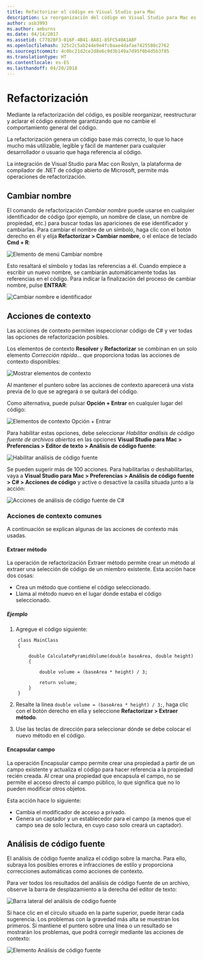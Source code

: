 ```yaml
---
title: Refactorizar el código en Visual Studio para Mac
description: La reorganización del código en Visual Studio para Mac es muy sencilla mediante el análisis de código fuente.
author: asb3993
ms.author: amburns
ms.date: 04/14/2017
ms.assetid: C7782BF3-016F-4B41-8A81-85FC540A1A8F
ms.openlocfilehash: 325c2c5ab244e9e4fc0aae4dafae7425580c2762
ms.sourcegitcommit: 4c0bc21d2ce2d8e6c9d3b149a7d95f0b4d5b3f85
ms.translationtype: HT
ms.contentlocale: es-ES
ms.lasthandoff: 04/20/2018
---
```

# <a name="refactoring"></a>Refactorización

Mediante la refactorización del código, es posible reorganizar, reestructurar y aclarar el código existente garantizando que no cambie el comportamiento general del código.

La refactorización genera un código base más correcto, lo que lo hace mucho más utilizable, legible y fácil de mantener para cualquier desarrollador o usuario que haga referencia al código.

La integración de Visual Studio para Mac con Roslyn, la plataforma de compilador de .NET de código abierto de Microsoft, permite más operaciones de refactorización.

## <a name="renaming"></a>Cambiar nombre 

El comando de refactorización *Cambiar nombre* puede usarse en cualquier identificador de código (por ejemplo, un nombre de clase, un nombre de propiedad, etc.) para buscar todas las apariciones de ese identificador y cambiarlas. Para cambiar el nombre de un símbolo, haga clic con el botón derecho en él y elija **Refactorizar > Cambiar nombre**, o el enlace de teclado **Cmd + R**:

![Elemento de menú Cambiar nombre](media/refactoring-renaming1.png)

Esto resaltará el símbolo y todas las referencias a él. Cuando empiece a escribir un nuevo nombre, se cambiarán automáticamente todas las referencias en el código. Para indicar la finalización del proceso de cambiar nombre, pulse **ENTRAR**:

 ![Cambiar nombre e identificador](media/refactoring-renaming2.png)

## <a name="context-actions"></a>Acciones de contexto

Las acciones de contexto permiten inspeccionar código de C# y ver todas las opciones de refactorización posibles. 

Los elementos de contexto **Resolver** y **Refactorizar** se combinan en un solo elemento *Corrección rápida…* que proporciona todas las acciones de contexto disponibles:

![Mostrar elementos de contexto](media/refactoring-context-action.png)

Al mantener el puntero sobre las acciones de contexto aparecerá una vista previa de lo que se agregará o se quitará del código.

Como alternativa, puede pulsar **Opción + Entrar** en cualquier lugar del código:

![Elementos de contexto Opción + Entrar](media/refactoring-image2a.png)

Para habilitar estas opciones, debe seleccionar *Habilitar análisis de código fuente de archivos abiertos* en las opciones **Visual Studio para Mac > Preferencias > Editor de texto > Análisis de código fuente**:

 ![Habilitar análisis de código fuente](media/refactoring-options.png)

Se pueden sugerir más de 100 acciones. Para habilitarlas o deshabilitarlas, vaya a **Visual Studio para Mac > Preferencias > Análisis de código fuente > C# > Acciones de código** y active o desactive la casilla situada junto a la acción:

 ![Acciones de análisis de código fuente de C#](media/refactoring-image3a.png)

### <a name="common-context-actions"></a>Acciones de contexto comunes

A continuación se explican algunas de las acciones de contexto más usadas.

#### <a name="extract-method"></a>Extraer método

La operación de refactorización Extraer método permite crear un método al extraer una selección de código de un miembro existente. Esta acción hace dos cosas:

* Crea un método que contiene el código seleccionado.
* Llama al método nuevo en el lugar donde estaba el código seleccionado.

##### <a name="example"></a>Ejemplo

1. Agregue el código siguiente:

```
    class MainClass
    {

        double CalculatePyramidVolume(double baseArea, double height)
        {

            double volume = (baseArea * height) / 3;

            return volume;
        }
    }
```

2. Resalte la línea `double volume = (baseArea * height) / 3;`, haga clic con el botón derecho en ella y seleccione **Refactorizar > Extraer método**.

3. Use las teclas de dirección para seleccionar dónde se debe colocar el nuevo método en el código.


#### <a name="encapsulate-field"></a>Encapsular campo

La operación Encapsular campo permite crear una propiedad a partir de un campo existente y actualiza el código para hacer referencia a la propiedad recién creada. Al crear una propiedad que encapsula el campo, no se permite el acceso directo al campo público, lo que significa que no lo pueden modificar otros objetos.

Esta acción hace lo siguiente:

* Cambia el modificador de acceso a privado.
* Genera un captador y un establecedor para el campo (a menos que el campo sea de solo lectura, en cuyo caso solo creará un captador).


## <a name="source-analysis"></a>Análisis de código fuente

El análisis de código fuente analiza el código sobre la marcha. Para ello, subraya los posibles errores e infracciones de estilo y proporciona correcciones automáticas como acciones de contexto. 

Para ver todos los resultados del análisis de código fuente de un archivo, observe la barra de desplazamiento a la derecha del editor de texto:

 ![Barra lateral del análisis de código fuente](media/refactoring-image4a.png)

Si hace clic en el círculo situado en la parte superior, puede iterar cada sugerencia. Los problemas con la gravedad más alta se muestran los primeros. Si mantiene el puntero sobre una línea o un resultado se mostrarán los problemas, que podrá corregir mediante las acciones de contexto:

 ![Elemento Análisis de código fuente](media/refactoring-image5.png)

